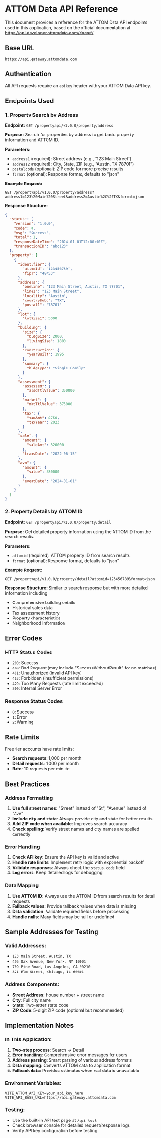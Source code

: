 # ATTOM Data API Reference

This document provides a reference for the ATTOM Data API endpoints used in this application, based on the official documentation at https://api.developer.attomdata.com/docs#/

## Base URL
```
https://api.gateway.attomdata.com
```

## Authentication
All API requests require an `apikey` header with your ATTOM Data API key.

## Endpoints Used

### 1. Property Search by Address
**Endpoint:** `GET /propertyapi/v1.0.0/property/address`

**Purpose:** Search for properties by address to get basic property information and ATTOM ID.

**Parameters:**
- `address1` (required): Street address (e.g., "123 Main Street")
- `address2` (required): City, State, ZIP (e.g., "Austin, TX 78701")
- `postalcode` (optional): ZIP code for more precise results
- `format` (optional): Response format, defaults to "json"

**Example Request:**
```
GET /propertyapi/v1.0.0/property/address?address1=123%20Main%20Street&address2=Austin%2C%20TX&format=json
```

**Response Structure:**
```json
{
  "status": {
    "version": "1.0.0",
    "code": 0,
    "msg": "Success",
    "total": 1,
    "responseDateTime": "2024-01-01T12:00:00Z",
    "transactionID": "abc123"
  },
  "property": [
    {
      "identifier": {
        "attomId": "123456789",
        "fips": "48453"
      },
      "address": {
        "oneLine": "123 Main Street, Austin, TX 78701",
        "line1": "123 Main Street",
        "locality": "Austin",
        "countrySubd": "TX",
        "postal1": "78701"
      },
      "lot": {
        "lotSize1": 5000
      },
      "building": {
        "size": {
          "bldgSize": 2000,
          "livingSize": 1800
        },
        "construction": {
          "yearBuilt": 1995
        },
        "summary": {
          "bldgType": "Single Family"
        }
      },
      "assessment": {
        "assessed": {
          "assdTtlValue": 350000
        },
        "market": {
          "mktTtlValue": 375000
        },
        "tax": {
          "taxAmt": 8750,
          "taxYear": 2023
        }
      },
      "sale": {
        "amount": {
          "saleAmt": 320000
        },
        "transDate": "2022-06-15"
      },
      "avm": {
        "amount": {
          "value": 380000
        },
        "eventDate": "2024-01-01"
      }
    }
  ]
}
```

### 2. Property Details by ATTOM ID
**Endpoint:** `GET /propertyapi/v1.0.0/property/detail`

**Purpose:** Get detailed property information using the ATTOM ID from the search results.

**Parameters:**
- `attomid` (required): ATTOM property ID from search results
- `format` (optional): Response format, defaults to "json"

**Example Request:**
```
GET /propertyapi/v1.0.0/property/detail?attomid=123456789&format=json
```

**Response Structure:**
Similar to search response but with more detailed information including:
- Comprehensive building details
- Historical sales data
- Tax assessment history
- Property characteristics
- Neighborhood information

## Error Codes

### HTTP Status Codes
- `200`: Success
- `400`: Bad Request (may include "SuccessWithoutResult" for no matches)
- `401`: Unauthorized (invalid API key)
- `403`: Forbidden (insufficient permissions)
- `429`: Too Many Requests (rate limit exceeded)
- `500`: Internal Server Error

### Response Status Codes
- `0`: Success
- `1`: Error
- `2`: Warning

## Rate Limits

Free tier accounts have rate limits:
- **Search requests**: 1,000 per month
- **Detail requests**: 1,000 per month
- **Rate**: 10 requests per minute

## Best Practices

### Address Formatting
1. **Use full street names**: "Street" instead of "St", "Avenue" instead of "Ave"
2. **Include city and state**: Always provide city and state for better results
3. **Add ZIP code when available**: Improves search accuracy
4. **Check spelling**: Verify street names and city names are spelled correctly

### Error Handling
1. **Check API key**: Ensure the API key is valid and active
2. **Handle rate limits**: Implement retry logic with exponential backoff
3. **Validate responses**: Always check the `status.code` field
4. **Log errors**: Keep detailed logs for debugging

### Data Mapping
1. **Use ATTOM ID**: Always use the ATTOM ID from search results for detail requests
2. **Fallback values**: Provide fallback values when data is missing
3. **Data validation**: Validate required fields before processing
4. **Handle nulls**: Many fields may be null or undefined

## Sample Addresses for Testing

### Valid Addresses:
- `123 Main Street, Austin, TX`
- `456 Oak Avenue, New York, NY 10001`
- `789 Pine Road, Los Angeles, CA 90210`
- `321 Elm Street, Chicago, IL 60601`

### Address Components:
- **Street Address**: House number + street name
- **City**: Full city name
- **State**: Two-letter state code
- **ZIP Code**: 5-digit ZIP code (optional but recommended)

## Implementation Notes

### In This Application:
1. **Two-step process**: Search → Detail
2. **Error handling**: Comprehensive error messages for users
3. **Address parsing**: Smart parsing of various address formats
4. **Data mapping**: Converts ATTOM data to application format
5. **Fallback data**: Provides estimates when real data is unavailable

### Environment Variables:
```env
VITE_ATTOM_API_KEY=your_api_key_here
VITE_API_BASE_URL=https://api.gateway.attomdata.com
```

### Testing:
- Use the built-in API test page at `/api-test`
- Check browser console for detailed request/response logs
- Verify API key configuration before testing 